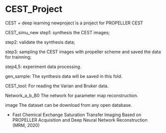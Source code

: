 # CEST_Project
CEST + deep learning
newproject is a project for PROPELLER CEST

CEST_simu_new
step1: synthesis the CEST images;

step2: validate the synthesis data;

step3: sampling the CEST images with propeller scheme and saved the data for trainning;

step4,5: experiment data processing.

gen_sample:
The synthesis data will be saved in this fold.

CEST_tool:
For reading the Varian and Bruker data.

Network_a_b_B0
The network for parameter map reconstruction.

image
The dataset can be download from any open database.

* Fast Chemical Exchange Saturation Transfer Imaging Based on PROPELLER Acquisition and Deep Neural Network Reconstruction
(MRM, 2020)

